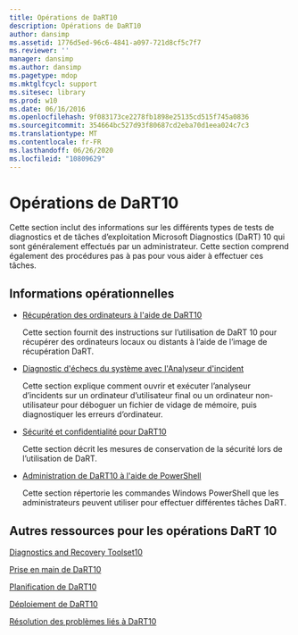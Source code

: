 ```yaml
---
title: Opérations de DaRT10
description: Opérations de DaRT10
author: dansimp
ms.assetid: 1776d5ed-96c6-4841-a097-721d8cf5c7f7
ms.reviewer: ''
manager: dansimp
ms.author: dansimp
ms.pagetype: mdop
ms.mktglfcycl: support
ms.sitesec: library
ms.prod: w10
ms.date: 06/16/2016
ms.openlocfilehash: 9f083173ce2278fb1898e25135cd515f745a0836
ms.sourcegitcommit: 354664bc527d93f80687cd2eba70d1eea024c7c3
ms.translationtype: MT
ms.contentlocale: fr-FR
ms.lasthandoff: 06/26/2020
ms.locfileid: "10809629"
---
```

# Opérations de DaRT10


Cette section inclut des informations sur les différents types de tests de diagnostics et de tâches d’exploitation Microsoft Diagnostics (DaRT) 10 qui sont généralement effectués par un administrateur. Cette section comprend également des procédures pas à pas pour vous aider à effectuer ces tâches.

## Informations opérationnelles


-   [Récupération des ordinateurs à l'aide de DaRT10](recovering-computers-using-dart-10.md)

    Cette section fournit des instructions sur l’utilisation de DaRT 10 pour récupérer des ordinateurs locaux ou distants à l’aide de l’image de récupération DaRT.

-   [Diagnostic d'échecs du système avec l'Analyseur d'incident](diagnosing-system-failures-with-crash-analyzer-dart-10.md)

    Cette section explique comment ouvrir et exécuter l’analyseur d’incidents sur un ordinateur d’utilisateur final ou un ordinateur non-utilisateur pour déboguer un fichier de vidage de mémoire, puis diagnostiquer les erreurs d’ordinateur.

-   [Sécurité et confidentialité pour DaRT10](security-and-privacy-for-dart-10.md)

    Cette section décrit les mesures de conservation de la sécurité lors de l’utilisation de DaRT.

-   [Administration de DaRT10 à l'aide de PowerShell](administering-dart-10-using-powershell.md)

    Cette section répertorie les commandes Windows PowerShell que les administrateurs peuvent utiliser pour effectuer différentes tâches DaRT.

## Autres ressources pour les opérations DaRT 10


[Diagnostics and Recovery Toolset10](index.md)

[Prise en main de DaRT10](getting-started-with-dart-10.md)

[Planification de DaRT10](planning-for-dart-10.md)

[Déploiement de DaRT10](deploying-dart-10.md)

[Résolution des problèmes liés à DaRT10](troubleshooting-dart-10.md)

 

 





